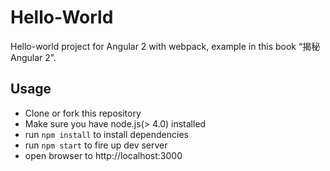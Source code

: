 # Hello-World
Hello-world project for Angular 2 with webpack, example in this book “揭秘Angular 2”.

## Usage

- Clone or fork this repository
- Make sure you have node.js(> 4.0) installed
- run `npm install` to install dependencies
- run `npm start` to fire up dev server
- open browser to http://localhost:3000
